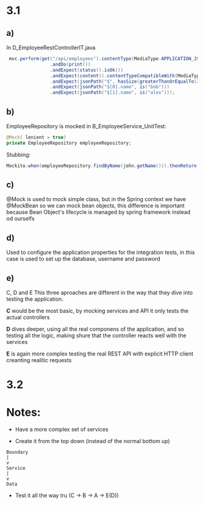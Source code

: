 # 3.1

## a)


In D_EmployeeRestControllerIT.java
``` java
 mvc.perform(get("/api/employees").contentType(MediaType.APPLICATION_JSON))
                .andDo(print())
                .andExpect(status().isOk())
                .andExpect(content().contentTypeCompatibleWith(MediaType.APPLICATION_JSON))
                .andExpect(jsonPath("$", hasSize(greaterThanOrEqualTo(2))))
                .andExpect(jsonPath("$[0].name", is("bob")))
                .andExpect(jsonPath("$[1].name", is("alex")));
```

## b) 
 

EmployeeRepository is mocked in B_EmployeeService_UnitTest:

``` java 
@Mock( lenient = true)
private EmployeeRepository employeeRepository;
```

Stubbing:
``` java
Mockito.when(employeeRepository.findByName(john.getName())).thenReturn(john);
``` 

## c) 
@Mock is used to mock simple class, but in the Spring context we have @MockBean so we can mock bean objects, this difference is important because Bean Object's lifecycle is managed by spring framework instead od ourselfs 

## d)  
 Used to configure the application properties for the integration tests, in this case is used to set up the database, username and password 

## e) 
C, D and E
This three aproaches are different in the way that they dive into testing the application.

**C** would be the most basic, by mocking services and API it only tests the actual controllers

**D** dives deeper, using all the real componens of the application, and so testing all the logic, making shure that the controller reacts well with the services

**E** is again more complex testing the real REST API with explicit
HTTP client creanting realitic requests 



# 3.2


# Notes:
- Have a more complex set of services 

- Create it from the top down (instead of the normal bottom up) 
```
Boundary
|
v
Service
|
v
Data
```
- Test it all the way tru (C -> B -> A -> E(D))  